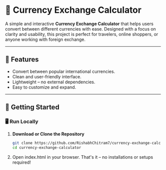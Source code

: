 # 💱 Currency Exchange Calculator

A simple and interactive **Currency Exchange Calculator** that helps users convert between different currencies with ease. Designed with a focus on clarity and usability, this project is perfect for travelers, online shoppers, or anyone working with foreign exchange.

---

## 🌟 Features

- Convert between popular international currencies.
- Clean and user-friendly interface.
- Lightweight – no external dependencies.
- Easy to customize and expand.

---

## 🚀 Getting Started

### 🖥️ Run Locally

1. **Download or Clone the Repository**
   ```bash
   git clone https://github.com/RishabhChitram7/currency-exchange-calculator.git
   cd currency-exchange-calculator
2. Open index.html in your browser.
   That's it – no installations or setups required!
